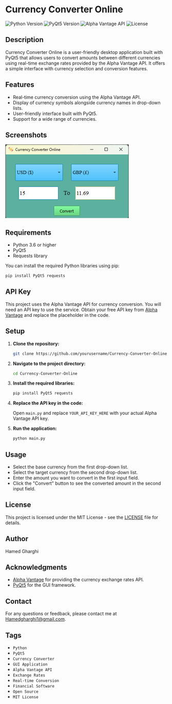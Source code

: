 # Currency Converter Online

![Python Version](https://img.shields.io/badge/python-3.6%2B-blue)
![PyQt5 Version](https://img.shields.io/badge/pyqt5-5.15.11-blue)
![Alpha Vantage API](https://img.shields.io/badge/Alpha_Vantage-API-green)
![License](https://img.shields.io/badge/license-MIT-lightgrey)

## Description

Currency Converter Online is a user-friendly desktop application built with PyQt5 that allows users to convert amounts between different currencies using real-time exchange rates provided by the Alpha Vantage API. It offers a simple interface with currency selection and conversion features.

## Features

- Real-time currency conversion using the Alpha Vantage API.
- Display of currency symbols alongside currency names in drop-down lists.
- User-friendly interface built with PyQt5.
- Support for a wide range of currencies.

## Screenshots

![Screenshot](./Screenshot.png)

## Requirements

- Python 3.6 or higher
- PyQt5
- Requests library

You can install the required Python libraries using pip:

```sh
pip install PyQt5 requests
```

## API Key

This project uses the Alpha Vantage API for currency conversion. You will need an API key to use the service. Obtain your free API key from [Alpha Vantage](https://www.alphavantage.co/support/#api-key) and replace the placeholder in the code.

## Setup

1. **Clone the repository:**

   ```sh
   git clone https://github.com/yourusername/Currency-Converter-Online.git
   ```

2. **Navigate to the project directory:**

   ```sh
   cd Currency-Converter-Online
   ```

3. **Install the required libraries:**

   ```sh
   pip install PyQt5 requests
   ```

4. **Replace the API key in the code:**

   Open `main.py` and replace `YOUR_API_KEY_HERE` with your actual Alpha Vantage API key.

5. **Run the application:**

   ```sh
   python main.py
   ```

## Usage

- Select the base currency from the first drop-down list.
- Select the target currency from the second drop-down list.
- Enter the amount you want to convert in the first input field.
- Click the "Convert" button to see the converted amount in the second input field.

## License

This project is licensed under the MIT License - see the [LICENSE](LICENSE) file for details.

## Author

Hamed Gharghi

## Acknowledgments

- [Alpha Vantage](https://www.alphavantage.co) for providing the currency exchange rates API.
- [PyQt5](https://riverbankcomputing.com/software/pyqt/intro) for the GUI framework.

## Contact

For any questions or feedback, please contact me at [Hamedgharghi1@gmail.com](mailto:Hamedgharghi1@gmail.com).

## Tags

- `Python`
- `PyQt5`
- `Currency Converter`
- `GUI Application`
- `Alpha Vantage API`
- `Exchange Rates`
- `Real-time Conversion`
- `Financial Software`
- `Open Source`
- `MIT License`
